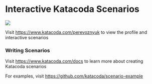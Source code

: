 # Interactive Katacoda Scenarios

[![](http://shields.katacoda.com/katacoda/perevoznyuk/count.svg)](https://www.katacoda.com/perevoznyuk "Get your profile on Katacoda.com")

Visit https://www.katacoda.com/perevoznyuk to view the profile and interactive scenarios

### Writing Scenarios
Visit https://www.katacoda.com/docs to learn more about creating Katacoda scenarios

For examples, visit https://github.com/katacoda/scenario-example
